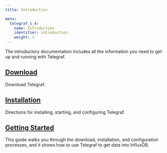 ```yaml
---
title: Introduction

menu:
  telegraf_1_4:
    name: Introduction
    identifier: introduction
    weight: 1
---
```


The introductory documentation includes all the information you need to get up and running with Telegraf.

## [Download](https://influxdata.com/downloads/#telegraf)
Download Telegraf.

## [Installation](/telegraf/v1.4/introduction/installation/)
Directions for installing, starting, and configuring Telegraf.

## [Getting Started](/telegraf/v1.4/introduction/getting-started-telegraf/)
This guide walks you through the download, installation, and configuration processes, and it shows how to use Telegraf to get data into InfluxDB.
